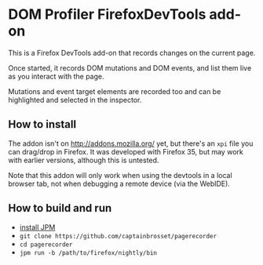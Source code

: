 # DOM Profiler FirefoxDevTools add-on

This is a Firefox DevTools add-on that records changes on the current page.

Once started, it records DOM mutations and DOM events, and list them live as you interact with the page.

Mutations and event target elements are recorded too and can be highlighted and selected in the inspector.

## How to install

The addon isn't on http://addons.mozilla.org/ yet, but there's an `xpi` file you can drag/drop in Firefox.
It was developed with Firefox 35, but may work with earlier versions, although this is untested.

Note that this addon will only work when using the devtools in a local browser tab, not when debugging a remote device (via the WebIDE).

## How to build and run

* [install JPM](https://www.npmjs.org/package/jpm)
* `git clone https://github.com/captainbrosset/pagerecorder`
* `cd pagerecorder`
* `jpm run -b /path/to/firefox/nightly/bin`
